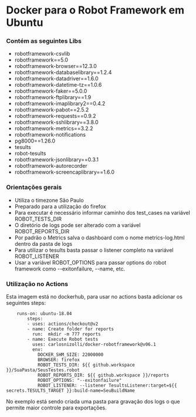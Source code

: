 # Docker para o Robot Framework em Ubuntu

### Contém as seguintes Libs
- robotframework-csvlib 
- robotframework==5.0   
- robotframework-browser==12.3.0  
- robotframework-databaselibrary==1.2.4
- robotframework-datadriver==1.6.0
- robotframework-datetime-tz==1.0.6
- robotframework-faker==5.0.0
- robotframework-ftplibrary==1.9
- robotframework-imaplibrary2==0.4.2
- robotframework-pabot==2.5.2
- robotframework-requests==0.9.2
- robotframework-sshlibrary==3.8.0
- robotframework-metrics==3.2.2
- robotframework-notifications
- pg8000==1.26.0
- tesults
- robot-tesults
- robotframework-jsonlibrary==0.3.1 
- robotframework-autorecorder 
- robotframework-screencaplibrary==1.6.0

### Orientações gerais
- Utiliza o timezone São Paulo
- Preparado para a utilização do firefox
- Para executar é necessário informar caminho dos test_cases na variável ROBOT_TESTS_DIR
- O diretório de logs pode ser alterado com a variável ROBOT_REPORTS_DIR
- Por padrão o Metrics salva o dashboard com o nome metrics-log.html dentro da pasta de logs
- Para utilizar o tesults basta passar o listener completo na variável ROBOT_LISTENER
- Usar a variável ROBOT_OPTIONS para passar options do robot framework como --exitonfailure, --name, etc.

### Utilização no Actions
Esta imagem está no dockerhub, para usar no actions basta adicionar os seguintes steps:

        runs-on: ubuntu-18.04
            steps:
            - uses: actions/checkout@v2
            - name: Create folder for reports
              run:  mkdir -m 777 reports
            - name: Execute Robot tests
              uses: carlosnizolli/docker-robotframework@v06.1
              env:
                DOCKER_SHM_SIZE: 22000000
                BROWSER: firefox
                ROBOT_TESTS_DIR: ${{ github.workspace }}/SuaPasta/SeusTestes.robot
                ROBOT_REPORTS_DIR: ${{ github.workspace }}/reports
                ROBOT_OPTIONS: "--exitonfailure"
                ROBOT_LISTENER: --listener TesultsListener:target=${{ secrets.TESULTS_TARGET }}:build-name=SeuBuildName
 
 No exemplo está sendo criada uma pasta para gravação dos logs o que permite maior controle para exportações.
 
